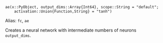 ```
ae(x::PyObject, output_dims::Array{Int64}, scope::String = "default";
    activation::Union{Function,String} = "tanh")
```

Alias: `fc`, `ae`

Creates a neural network with intermediate numbers of neurons `output_dims`.
